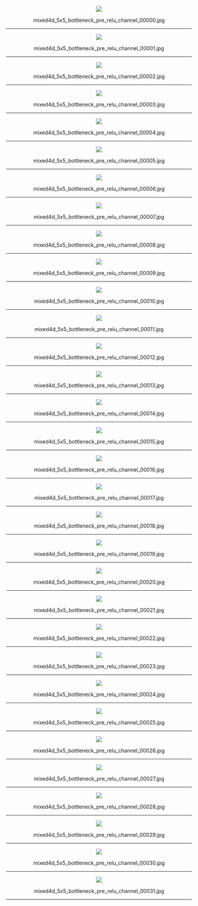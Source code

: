 <p align="center">  <img src="mixed4d_5x5_bottleneck_pre_relu_channel_00000.jpg?"> </p><p align="center">mixed4d_5x5_bottleneck_pre_relu_channel_00000.jpg</p>

***

<p align="center">  <img src="mixed4d_5x5_bottleneck_pre_relu_channel_00001.jpg?"> </p><p align="center">mixed4d_5x5_bottleneck_pre_relu_channel_00001.jpg</p>

***

<p align="center">  <img src="mixed4d_5x5_bottleneck_pre_relu_channel_00002.jpg?"> </p><p align="center">mixed4d_5x5_bottleneck_pre_relu_channel_00002.jpg</p>

***

<p align="center">  <img src="mixed4d_5x5_bottleneck_pre_relu_channel_00003.jpg?"> </p><p align="center">mixed4d_5x5_bottleneck_pre_relu_channel_00003.jpg</p>

***

<p align="center">  <img src="mixed4d_5x5_bottleneck_pre_relu_channel_00004.jpg?"> </p><p align="center">mixed4d_5x5_bottleneck_pre_relu_channel_00004.jpg</p>

***

<p align="center">  <img src="mixed4d_5x5_bottleneck_pre_relu_channel_00005.jpg?"> </p><p align="center">mixed4d_5x5_bottleneck_pre_relu_channel_00005.jpg</p>

***

<p align="center">  <img src="mixed4d_5x5_bottleneck_pre_relu_channel_00006.jpg?"> </p><p align="center">mixed4d_5x5_bottleneck_pre_relu_channel_00006.jpg</p>

***

<p align="center">  <img src="mixed4d_5x5_bottleneck_pre_relu_channel_00007.jpg?"> </p><p align="center">mixed4d_5x5_bottleneck_pre_relu_channel_00007.jpg</p>

***

<p align="center">  <img src="mixed4d_5x5_bottleneck_pre_relu_channel_00008.jpg?"> </p><p align="center">mixed4d_5x5_bottleneck_pre_relu_channel_00008.jpg</p>

***

<p align="center">  <img src="mixed4d_5x5_bottleneck_pre_relu_channel_00009.jpg?"> </p><p align="center">mixed4d_5x5_bottleneck_pre_relu_channel_00009.jpg</p>

***

<p align="center">  <img src="mixed4d_5x5_bottleneck_pre_relu_channel_00010.jpg?"> </p><p align="center">mixed4d_5x5_bottleneck_pre_relu_channel_00010.jpg</p>

***

<p align="center">  <img src="mixed4d_5x5_bottleneck_pre_relu_channel_00011.jpg?"> </p><p align="center">mixed4d_5x5_bottleneck_pre_relu_channel_00011.jpg</p>

***

<p align="center">  <img src="mixed4d_5x5_bottleneck_pre_relu_channel_00012.jpg?"> </p><p align="center">mixed4d_5x5_bottleneck_pre_relu_channel_00012.jpg</p>

***

<p align="center">  <img src="mixed4d_5x5_bottleneck_pre_relu_channel_00013.jpg?"> </p><p align="center">mixed4d_5x5_bottleneck_pre_relu_channel_00013.jpg</p>

***

<p align="center">  <img src="mixed4d_5x5_bottleneck_pre_relu_channel_00014.jpg?"> </p><p align="center">mixed4d_5x5_bottleneck_pre_relu_channel_00014.jpg</p>

***

<p align="center">  <img src="mixed4d_5x5_bottleneck_pre_relu_channel_00015.jpg?"> </p><p align="center">mixed4d_5x5_bottleneck_pre_relu_channel_00015.jpg</p>

***

<p align="center">  <img src="mixed4d_5x5_bottleneck_pre_relu_channel_00016.jpg?"> </p><p align="center">mixed4d_5x5_bottleneck_pre_relu_channel_00016.jpg</p>

***

<p align="center">  <img src="mixed4d_5x5_bottleneck_pre_relu_channel_00017.jpg?"> </p><p align="center">mixed4d_5x5_bottleneck_pre_relu_channel_00017.jpg</p>

***

<p align="center">  <img src="mixed4d_5x5_bottleneck_pre_relu_channel_00018.jpg?"> </p><p align="center">mixed4d_5x5_bottleneck_pre_relu_channel_00018.jpg</p>

***

<p align="center">  <img src="mixed4d_5x5_bottleneck_pre_relu_channel_00019.jpg?"> </p><p align="center">mixed4d_5x5_bottleneck_pre_relu_channel_00019.jpg</p>

***

<p align="center">  <img src="mixed4d_5x5_bottleneck_pre_relu_channel_00020.jpg?"> </p><p align="center">mixed4d_5x5_bottleneck_pre_relu_channel_00020.jpg</p>

***

<p align="center">  <img src="mixed4d_5x5_bottleneck_pre_relu_channel_00021.jpg?"> </p><p align="center">mixed4d_5x5_bottleneck_pre_relu_channel_00021.jpg</p>

***

<p align="center">  <img src="mixed4d_5x5_bottleneck_pre_relu_channel_00022.jpg?"> </p><p align="center">mixed4d_5x5_bottleneck_pre_relu_channel_00022.jpg</p>

***

<p align="center">  <img src="mixed4d_5x5_bottleneck_pre_relu_channel_00023.jpg?"> </p><p align="center">mixed4d_5x5_bottleneck_pre_relu_channel_00023.jpg</p>

***

<p align="center">  <img src="mixed4d_5x5_bottleneck_pre_relu_channel_00024.jpg?"> </p><p align="center">mixed4d_5x5_bottleneck_pre_relu_channel_00024.jpg</p>

***

<p align="center">  <img src="mixed4d_5x5_bottleneck_pre_relu_channel_00025.jpg?"> </p><p align="center">mixed4d_5x5_bottleneck_pre_relu_channel_00025.jpg</p>

***

<p align="center">  <img src="mixed4d_5x5_bottleneck_pre_relu_channel_00026.jpg?"> </p><p align="center">mixed4d_5x5_bottleneck_pre_relu_channel_00026.jpg</p>

***

<p align="center">  <img src="mixed4d_5x5_bottleneck_pre_relu_channel_00027.jpg?"> </p><p align="center">mixed4d_5x5_bottleneck_pre_relu_channel_00027.jpg</p>

***

<p align="center">  <img src="mixed4d_5x5_bottleneck_pre_relu_channel_00028.jpg?"> </p><p align="center">mixed4d_5x5_bottleneck_pre_relu_channel_00028.jpg</p>

***

<p align="center">  <img src="mixed4d_5x5_bottleneck_pre_relu_channel_00029.jpg?"> </p><p align="center">mixed4d_5x5_bottleneck_pre_relu_channel_00029.jpg</p>

***

<p align="center">  <img src="mixed4d_5x5_bottleneck_pre_relu_channel_00030.jpg?"> </p><p align="center">mixed4d_5x5_bottleneck_pre_relu_channel_00030.jpg</p>

***

<p align="center">  <img src="mixed4d_5x5_bottleneck_pre_relu_channel_00031.jpg?"> </p><p align="center">mixed4d_5x5_bottleneck_pre_relu_channel_00031.jpg</p>

***

